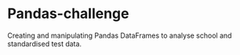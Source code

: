 # Pandas-challenge
Creating and manipulating Pandas DataFrames to analyse school and standardised test data.
